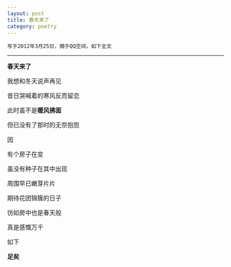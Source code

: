 ```yaml
---
layout: post
title: 春天来了
category: poetry
---
```


`写于2012年3月25日，摘于QQ空间，如下全文`

***

**春天来了**

我想和冬天说声再见

昔日哭喊着的寒风反而留恋

此时虽不是**暖风拂面**

但已没有了那时的无奈抱怨

因

有个房子在变

虽没有种子在其中出现

周围早已嫩芽片片

期待花团锦簇的日子

彷如房中也是春天般

真是感慨万千

如下

**足矣**
